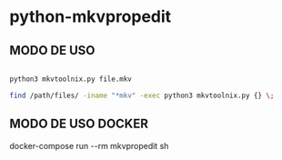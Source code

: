 # python-mkvpropedit


## MODO DE USO


```bash

python3 mkvtoolnix.py file.mkv

find /path/files/ -iname "*mkv" -exec python3 mkvtoolnix.py {} \;

```

## MODO DE USO DOCKER

docker-compose run --rm mkvpropedit sh

